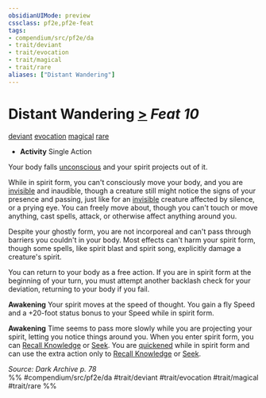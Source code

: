 ```yaml
---
obsidianUIMode: preview
cssclass: pf2e,pf2e-feat
tags:
- compendium/src/pf2e/da
- trait/deviant
- trait/evocation
- trait/magical
- trait/rare
aliases: ["Distant Wandering"]
---
```

# Distant Wandering  [>](../../Rules/core-rulebook/chapter-9-playing-the-game.md#Actions "Single Action") *Feat 10*  
[deviant](../../Rules/traits/deviant-da.md)  [evocation](../../Rules/traits/evocation.md)  [magical](../../Rules/traits/magical.md)  [rare](../../Rules/traits/rare.md)  

- **Activity** Single Action

Your body falls [unconscious](../../Rules/conditions.md#Unconscious) and your spirit projects out of it.

While in spirit form, you can't consciously move your body, and you are [invisible](../../Rules/conditions.md#Invisible) and inaudible, though a creature still might notice the signs of your presence and passing, just like for an [invisible](../../Rules/conditions.md#Invisible) creature affected by silence, or a prying eye. You can freely move about, though you can't touch or move anything, cast spells, attack, or otherwise affect anything around you.

Despite your ghostly form, you are not incorporeal and can't pass through barriers you couldn't in your body. Most effects can't harm your spirit form, though some spells, like spirit blast and spirit song, explicitly damage a creature's spirit.

You can return to your body as a free action. If you are in spirit form at the beginning of your turn, you must attempt another backlash check for your deviation, returning to your body if you fail.

**Awakening** Your spirit moves at the speed of thought. You gain a fly Speed and a +20-foot status bonus to your Speed while in spirit form.

**Awakening** Time seems to pass more slowly while you are projecting your spirit, letting you notice things around you. When you enter spirit form, you can [Recall Knowledge](../../Rules/actions/recall-knowledge.md) or [Seek](../../Rules/actions/seek.md). You are [quickened](../../Rules/conditions.md#Quickened) while in spirit form and can use the extra action only to [Recall Knowledge](../../Rules/actions/recall-knowledge.md) or [Seek](../../Rules/actions/seek.md).

*Source: Dark Archive p. 78*  
%% #compendium/src/pf2e/da #trait/deviant #trait/evocation #trait/magical #trait/rare %%